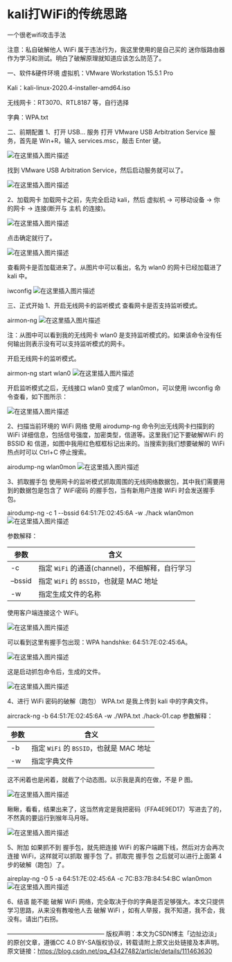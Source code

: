 # kali打WiFi的传统思路


一个很老wifi攻击手法

<!--more-->

注意：私自破解他人 WiFi 属于违法行为，我这里使用的是自己买的 迷你版路由器 作为学习和测试。明白了破解原理就知道应该怎么防范了。

一、软件&硬件环境
虚拟机：VMware Workstation 15.5.1 Pro

Kali：kali-linux-2020.4-installer-amd64.iso

无线网卡：RT3070、RTL8187 等，自行选择

字典：WPA.txt

二、前期配置
1、打开 USB… 服务
打开 VMware USB Arbitration Service 服务，首先是 Win+R，输入 services.msc，敲击 Enter 键。

![在这里插入图片描述](https://img-blog.csdnimg.cn/20201220215917734.png?x-oss-process=image/watermark,type_ZmFuZ3poZW5naGVpdGk,shadow_10,text_aHR0cHM6Ly9ibG9nLmNzZG4ubmV0L3FxXzQzNDI3NDgy,size_16,color_FFFFFF,t_70)



找到 VMware USB Arbitration Service，然后启动服务就可以了。

![在这里插入图片描述](https://img-blog.csdnimg.cn/20201220215928268.png)

2、加载网卡
加载网卡之前，先完全启动 kali，然后 虚拟机 → 可移动设备 → 你的网卡 → 连接(断开与 主机 的连接)。

![在这里插入图片描述](https://img-blog.csdnimg.cn/20201220215940232.png?x-oss-process=image/watermark,type_ZmFuZ3poZW5naGVpdGk,shadow_10,text_aHR0cHM6Ly9ibG9nLmNzZG4ubmV0L3FxXzQzNDI3NDgy,size_16,color_FFFFFF,t_70)

点击确定就行了。

![在这里插入图片描述](https://img-blog.csdnimg.cn/20201220215944728.png?x-oss-process=image/watermark,type_ZmFuZ3poZW5naGVpdGk,shadow_10,text_aHR0cHM6Ly9ibG9nLmNzZG4ubmV0L3FxXzQzNDI3NDgy,size_16,color_FFFFFF,t_70)

查看网卡是否加载进来了。从图片中可以看出，名为 wlan0 的网卡已经加载进了 kali 中。

iwconfig
![在这里插入图片描述](https://img-blog.csdnimg.cn/2020122022000598.png?x-oss-process=image/watermark,type_ZmFuZ3poZW5naGVpdGk,shadow_10,text_aHR0cHM6Ly9ibG9nLmNzZG4ubmV0L3FxXzQzNDI3NDgy,size_16,color_FFFFFF,t_70)

三、正式开始
1、开启无线网卡的监听模式
查看网卡是否支持监听模式。

airmon-ng
![在这里插入图片描述](https://img-blog.csdnimg.cn/20201220220049126.png)


注：从图中可以看到我的无线网卡 wlan0 是支持监听模式的。如果该命令没有任何输出则表示没有可以支持监听模式的网卡。

开启无线网卡的监听模式。

airmon-ng start wlan0
![在这里插入图片描述](https://img-blog.csdnimg.cn/20201220220019566.png?x-oss-process=image/watermark,type_ZmFuZ3poZW5naGVpdGk,shadow_10,text_aHR0cHM6Ly9ibG9nLmNzZG4ubmV0L3FxXzQzNDI3NDgy,size_16,color_FFFFFF,t_70)


开启监听模式之后，无线接口 wlan0 变成了 wlan0mon，可以使用 iwconfig 命令查看，如下图所示：

![在这里插入图片描述](https://img-blog.csdnimg.cn/20201220221008593.png?x-oss-process=image/watermark,type_ZmFuZ3poZW5naGVpdGk,shadow_10,text_aHR0cHM6Ly9ibG9nLmNzZG4ubmV0L3FxXzQzNDI3NDgy,size_16,color_FFFFFF,t_70)

2、扫描当前环境的 WiFi 网络
使用 airodump-ng 命令列出无线网卡扫描到的 WiFi 详细信息，包括信号强度，加密类型，信道等。这里我们记下要破解WiFi 的 BSSID 和 信道，如图中我用红色框框标记出来的。当搜索到我们想要破解的 WiFi 热点时可以 Ctrl+C 停止搜索。

airodump-ng wlan0mon
![在这里插入图片描述](https://img-blog.csdnimg.cn/20201220220127199.png?x-oss-process=image/watermark,type_ZmFuZ3poZW5naGVpdGk,shadow_10,text_aHR0cHM6Ly9ibG9nLmNzZG4ubmV0L3FxXzQzNDI3NDgy,size_16,color_FFFFFF,t_70)

3、抓取握手包
使用网卡的监听模式抓取周围的无线网络数据包，其中我们需要用到的数据包是包含了 WiFi密码 的握手包，当有新用户连接 WiFi 时会发送握手包。

airodump-ng -c 1 --bssid 64:51:7E:02:45:6A -w ./hack wlan0mon
![在这里插入图片描述](https://img-blog.csdnimg.cn/20201220220216538.png)


参数解释：



| 参数   | 含义                                            |
| ------ | ----------------------------------------------- |
| -c     | 指定 `WiFi` 的通道(channel)，不细解释，自行学习 |
| –bssid | 指定 `WiFi` 的 `BSSID`，也就是 MAC 地址         |
| -w     | 指定生成文件的名称                              |

使用客户端连接这个 WiFi。

![在这里插入图片描述](https://img-blog.csdnimg.cn/20201220220154386.png?x-oss-process=image/watermark,type_ZmFuZ3poZW5naGVpdGk,shadow_10,text_aHR0cHM6Ly9ibG9nLmNzZG4ubmV0L3FxXzQzNDI3NDgy,size_16,color_FFFFFF,t_70)

可以看到这里有握手包出现：WPA handshke: 64:51:7E:02:45:6A。

![在这里插入图片描述](https://img-blog.csdnimg.cn/20201220220208905.png?x-oss-process=image/watermark,type_ZmFuZ3poZW5naGVpdGk,shadow_10,text_aHR0cHM6Ly9ibG9nLmNzZG4ubmV0L3FxXzQzNDI3NDgy,size_16,color_FFFFFF,t_70)

这是启动抓包命令后，生成的文件。

![在这里插入图片描述](https://img-blog.csdnimg.cn/20201220220433711.png)

4、进行 WiFi 密码的破解（跑包）
WPA.txt 是我上传到 kali 中的字典文件。

aircrack-ng -b 64:51:7E:02:45:6A -w ./WPA.txt ./hack-01.cap
参数解释：

| 参数 | 含义                                    |
| ---- | --------------------------------------- |
| -b   | 指定 `WiFi` 的 `BSSID`，也就是 MAC 地址 |
| -w   | 指定字典文件                            |

这不闲着也是闲着，就截了个动态图。以示我是真的在做，不是 P 图。

![在这里插入图片描述](https://img-blog.csdnimg.cn/2020122022052028.gif)

瞅瞅，看看，结果出来了，这当然肯定是我把密码（FFA4E9ED17）写进去了的，不然真的要运行到猴年马月呀。

![在这里插入图片描述](https://img-blog.csdnimg.cn/20201220220529490.png?x-oss-process=image/watermark,type_ZmFuZ3poZW5naGVpdGk,shadow_10,text_aHR0cHM6Ly9ibG9nLmNzZG4ubmV0L3FxXzQzNDI3NDgy,size_16,color_FFFFFF,t_70)

5、附加
如果抓不到 握手包，就先把连接 WiFi 的客户端踢下线，然后对方会再次连接 WiFi，这样就可以抓取 握手包 了。抓取完 握手包 之后就可以进行上面第 4 步的破解（跑包）了。

aireplay-ng -0 5 -a 64:51:7E:02:45:6A -c 7C:B3:7B:84:54:BC wlan0mon
![在这里插入图片描述](https://img-blog.csdnimg.cn/20201220220539400.gif)


6、结语
能不能 破解 WiFi 网络，完全取决于你的字典是否足够强大。本文只提供学习思路，从来没有教唆他人去 破解 WiFi ，如有人举报，我不知道，我不会，我没有。请出门右拐。

————————————————
版权声明：本文为CSDN博主「边扯边淡」的原创文章，遵循CC 4.0 BY-SA版权协议，转载请附上原文出处链接及本声明。
原文链接：https://blog.csdn.net/qq_43427482/article/details/111463630
